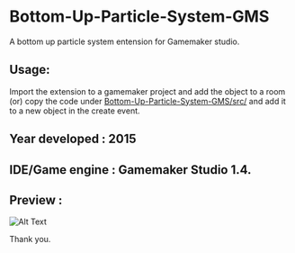 # Bottom-Up-Particle-System-GMS

A bottom up particle system entension for Gamemaker studio. 

## Usage:
Import the extension to a gamemaker project and add the object to a room (or) copy the code under 
[Bottom-Up-Particle-System-GMS/src/](https://github.com/BharathVishal/Bottom-Up-Particle-System-GMS/blob/master/src/Particle_system_code.txt) and add it to a new object in the create event.

## Year developed : 2015

## IDE/Game engine : Gamemaker Studio 1.4.

## Preview : 






![Alt Text](https://github.com/BharathVishal/Bottom-Up-Particle-System-GMS/blob/master/Preview%20GIF/preview-gif.gif)

Thank you.
